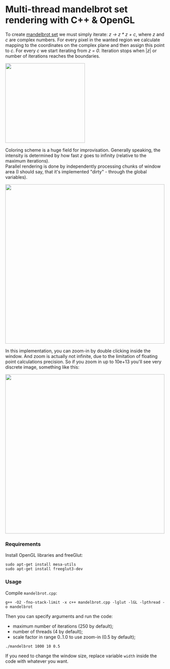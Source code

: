 # Multi-thread mandelbrot set rendering with C++ &amp; OpenGL  

To create [mandelbrot set](https://en.wikipedia.org/wiki/Mandelbrot_set) we must simply iterate: *z -> z * z + c*, where *z* and *c* are complex numbers. 
For every pixel in the wanted region we calculate mapping to the coordinates on the complex plane and then assign this point to *c*. For every *c* we start iterating from *z = 0*. Iteration stops when |*z*| or number of iterations reaches the boundaries.  

<img src="https://github.com/gasparian/mandelbrot_cpp/blob/master/pics/complex_plane.png" height=250>  

Coloring scheme is a huge field for improvisation. Generally speaking, the intensity is determined by how fast *z* goes to infinity (relative to the maximum iterations).  
Parallel rendering is done by independently processing chunks of window area (I should say, that it's implemented "dirty" - through the global variables).  

<img src="https://github.com/gasparian/mandelbrot_cpp/blob/master/pics/animation.gif" height=500>  

In this implementation, you can zoom-in by double clicking inside the window. And zoom is actually not infinite, due to the limitation of floating point calculations precision. So if you zoom in up to 10e+13 you'll see very discrete image, something like this:  

<img src="https://github.com/gasparian/mandelbrot_cpp/blob/master/pics/mandelbrot_artefacts.png" height=500>  

### Requirements
Install OpenGL libraries and freeGlut:
```
sudo apt-get install mesa-utils
sudo apt-get install freeglut3-dev
```

### Usage
Compile `mandelbrot.cpp`:
```
g++ -O2 -fno-stack-limit -x c++ mandelbrot.cpp -lglut -lGL -lpthread -o mandelbrot
```

Then you can specify arguments and run the code:
- maximum number of iterations (250 by default);  
- number of threads (4 by default);  
- scale factor in range 0..1.0 to use zoom-in (0.5 by default);  
```
./mandelbrot 1000 10 0.5
```  
If you need to change the window size, replace variable `width` inside the code with whatever you want.
